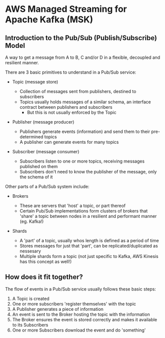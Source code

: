 # AWS Managed Streaming for Apache Kafka (MSK)

## Introduction to the Pub/Sub (Publish/Subscribe) Model

A way to get a message from A to B, C and/or D in a flexible, decoupled and resilient manner.

There are 3 basic primitives to understand in a Pub/Sub service:
* Topic (message store)
  * Collection of messages sent from publishers, destined to subscribers
  * Topics usually holds messages of a similar schema, an interface contract between publishers and subscribers
    * But this is not usually enforced by the Topic

* Publisher (message producer)
  * Publishers generate events (information) and send them to their pre-determined topics
  * A publisher can generate events for many topics

* Subscriber (message consumer)
  * Subscribers listen to one or more topics, receiving messages published on them
  * Subscribers don't need to know the publisher of the message, only the schema of it

Other parts of a Pub/Sub system include:
* Brokers
  * These are servers that 'host' a topic, or part thereof
  * Certain Pub/Sub implementations form clusters of brokers that 'share' a topic between nodes in a resilient and performant manner (eg. Kafka!)

* Shards
  * A 'part' of a topic, usually whos length is defined as a period of time
  * Stores messages for just that 'part', can be replicated/duplicated as nessesary
  * Multiple shards form a topic (not just specific to Kafka, AWS Kinesis has this concept as well!)

## How does it fit together?

The flow of events in a Pub/Sub service usually follows these basic steps:
1. A Topic is created
2. One or more subscribers 'register themselves' with the topic
3. A Publisher generates a piece of information
4. An event is sent to the Broker hosting the topic with the information
5. The Broker ensures the event is stored correctly and makes it available to its Subscribers
6. One or more Subscribers download the event and do 'something'
